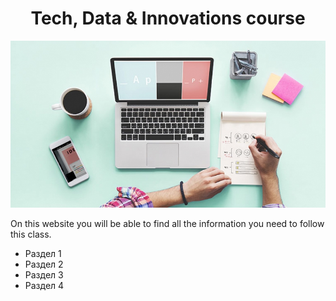 <!DOCTYPE HTML> 
<head> 
<link href="css_redactor.css" rel="stylesheet"> 
</head>
<meta charset="utf-8">

<meta name="keywords" content="Tech, Data, Innovations, Vourse, digital management"> 

<meta name="description" content="Do you want to understand the world of technologies? Take this course!">

<head>
  <h1 align="center">Tech, Data & Innovations course</h1>
  <img src="Create-your-website.jpg">
  <p>On this website you will be able to find all the information you need to follow this class.<p>
</head>

<body>
  
<div id="menu">
 <ul>  
   <li>Раздел 1</li>
   <li>Раздел 2</li>
   <li>Раздел 3</li>
   <li>Раздел 4</li>
 </ul>
</div> 

<style type="text/css> 
#menu {width:604px; height:50px; background:#4E729A;margin:0 auto 0;border-radius:0 0 15px 15px;}
#menu ul li {float:left; width:130px;text-align:center;height:50px}
#menu ul {list-style:none;}
#menu ul li:hover{background:blue;color:white;}
</style> 



## About the course
You can find a general presentation of the course here :
 <pre><center><a href="course_presentation.md" class="button24">Course discription</a><center></pre>
  
## Previous lessons
Find the content of the [previous lessons](PreviousLessons)


## How to create your own website ?
Here are some tips to create your own website using GitHub :
- Find the [steps to follow and some tips](https://adelebnt.github.io/Create-a-website-on-GitHub/) to create your own website
- Use [GitHub](https://github.com/)

## Contact the professor
<img align ="centre" src="Tech%20data...%20Ghislain%20Mazars.jpg">

Ghislain MAZARS

email address : 

[LinkedIn profile](https://fr.linkedin.com/in/ghislainmazars)
</body>


